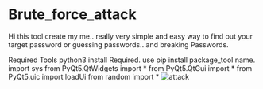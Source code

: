 # Brute_force_attack
Hi this tool create my me.. really very simple and easy way to find out your target password or guessing passwords.. and breaking Passwords.

Required Tools
python3 
install Required.
use pip install package_tool name.
import sys
from PyQt5.QtWidgets import *
from PyQt5.QtGui import *
from PyQt5.uic import loadUi
from random import *
![attack](https://user-images.githubusercontent.com/125154067/218303967-6b42eb6d-4f59-41fb-bcbe-025c3625ce86.jpg)
